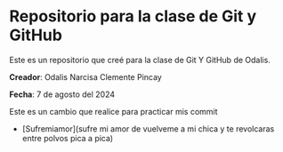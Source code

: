 
# Repositorio para la clase de Git y GitHub


Este es un repositorio que creé para la clase de Git Y GitHub de Odalis.



**Creador**: Odalis Narcisa Clemente Pincay 


**Fecha**: 7 de agosto del 2024

Este es un cambio que realice para practicar mis commit

- [Sufremiamor](sufre mi amor de vuelveme a mi chica y te revolcaras entre polvos pica a pica)
